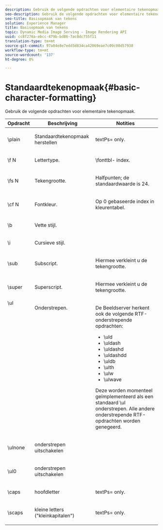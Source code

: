 ```yaml
---
description: Gebruik de volgende opdrachten voor elementaire tekenopmaak.
seo-description: Gebruik de volgende opdrachten voor elementaire tekenopmaak.
seo-title: Basisopmaak van tekens
solution: Experience Manager
title: Basisopmaak van tekens
topic: Dynamic Media Image Serving - Image Rendering API
uuid: cc8f276a-ebcc-479b-bd86-7ac0dc755f11
translation-type: tm+mt
source-git-commit: 97a84e8e7edd3d834ca42069eae7c09c00d57938
workflow-type: tm+mt
source-wordcount: '137'
ht-degree: 0%

---
```



# Standaardtekenopmaak{#basic-character-formatting}

Gebruik de volgende opdrachten voor elementaire tekenopmaak.

<table id="table_65415B84652F4E7497299AD90AE7C191"> 
 <thead> 
  <tr> 
   <th class="entry"> Opdracht </th> 
   <th class="entry"> Beschrijving </th> 
   <th class="entry"> Notities </th> 
  </tr> 
 </thead>
 <tbody> 
  <tr> 
   <td> <span class="codeph"> \plain  </span> </td> 
   <td> <p>Standaardtekenopmaak herstellen </p> </td> 
   <td> <p> <span class="codeph"> textPs=  </span> only. </p> </td> 
  </tr> 
  <tr> 
   <td> <span class="codeph"> \f  <span class="varname"> N  </span> </span> </td> 
   <td> <p>Lettertype. </p> </td> 
   <td> <p> <span class="codeph"> \fonttbl- </span> index. </p> </td> 
  </tr> 
  <tr> 
   <td> <span class="codeph"> \fs  <span class="varname"> N  </span> </span> </td> 
   <td> <p>Tekengrootte. </p> </td> 
   <td> <p>Halfpunten; de standaardwaarde is 24. </p> </td> 
  </tr> 
  <tr> 
   <td> <span class="codeph"> \cf  <span class="varname"> N  </span> </span> </td> 
   <td> <p>Fontkleur. </p> </td> 
   <td> <p>Op 0 gebaseerde index in kleurentabel. </p> </td> 
  </tr> 
  <tr> 
   <td> <span class="codeph"> \b  </span> </td> 
   <td> <p>Vette stijl. </p> </td> 
   <td> <p> </p> </td> 
  </tr> 
  <tr> 
   <td> <span class="codeph"> \i  </span> </td> 
   <td> <p>Cursieve stijl. </p> </td> 
   <td> <p> </p> </td> 
  </tr> 
  <tr> 
   <td> <span class="codeph"> \sub  </span> </td> 
   <td> <p>Subscript. </p> </td> 
   <td> <p>Hiermee verkleint u de tekengrootte. </p> </td> 
  </tr> 
  <tr> 
   <td> <span class="codeph"> \super  </span> </td> 
   <td> <p>Superscript. </p> </td> 
   <td> <p>Hiermee verkleint u de tekengrootte. </p> </td> 
  </tr> 
  <tr valign="top"> 
   <td> <span class="codeph"> \ul  </span> </td> 
   <td> <p>Onderstrepen. </p> </td> 
   <td> <p>De Beeldserver herkent ook de volgende RTF-onderstrepende opdrachten: </p> <p> 
     <ul id="ul_EF2077DD51F94E2E94D8F1FA661F95DE"> 
      <li id="li_F9382148CCCC4A6AB373DD96D28B71EE"> <span class="codeph"> \uld  </span> </li> 
      <li id="li_141276B2082E4AD0A8C7D3BDDADD6EE2"> <span class="codeph"> \uldash  </span> </li> 
      <li id="li_32CE2C69EEFE462FB21F49FF52A65B0B"> <span class="codeph"> \uldashd  </span> </li> 
      <li id="li_DCF3CD4F884845A5A6B84BDD8DB3A572"> <span class="codeph"> \uldashdd  </span> </li> 
      <li id="li_FDEF96CCE14D41BDB878AADCFF73068F"> <span class="codeph"> \uldb  </span> </li> 
      <li id="li_482CCC6F5D8544CCA69DF2A070097ABD"> <span class="codeph"> \ulth  </span> </li> 
      <li id="li_F11C79A6640B4C0684CA5D9733E49F43"> <span class="codeph"> \ulw  </span> </li> 
      <li id="li_84F94D17372B4C0494A9F8AEC951C556"> <span class="codeph"> \ulwave  </span> </li> 
     </ul> </p> <p>Deze worden momenteel geïmplementeerd als een standaard <span class="codeph"> \ul </span> onderstrepen. Alle andere onderstrepende RTF-opdrachten worden genegeerd. </p> </td> 
  </tr> 
  <tr> 
   <td> <span class="codeph"> \ulnone  </span> </td> 
   <td> <p>onderstrepen uitschakelen </p> </td> 
   <td> <p> </p> </td> 
  </tr> 
  <tr> 
   <td> <span class="codeph"> \ul0  </span> </td> 
   <td> <p>onderstrepen uitschakelen </p> </td> 
   <td> <p> </p> </td> 
  </tr> 
  <tr> 
   <td> <span class="codeph"> \caps  </span> </td> 
   <td> <p>hoofdletter </p> </td> 
   <td> <p> <span class="codeph"> textPs=  </span> only. </p> </td> 
  </tr> 
  <tr> 
   <td> <span class="codeph"> \scaps  </span> </td> 
   <td> <p>kleine letters ("kleinkapitalen") </p> </td> 
   <td> <p> <span class="codeph"> textPs=  </span> only. </p> </td> 
  </tr> 
 </tbody> 
</table>

